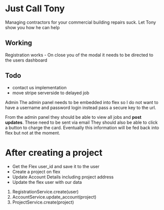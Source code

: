 # Just Call Tony
Managing contractors for your commercial building
repairs suck. Let Tony show you how he can help

## Working
Registration works - On close you of the modal it needs to be directed to the users dashboard

## Todo
- contact us implementation
- move stripe serverside to delayed job

Admin
The admin panel needs to be embedded into flex so I do not want to have a username and password login
instead pass a secure key to the url.

From the admin panel they should be able to view all jobs and **post updates**. These need to be sent via email
They should also be able to click a button to charge the card.
Eventually this information will be fed back into flex but not at the moment.






# After creating a project
- Get the Flex user_id and save it to the user
- Create a project on flex
- Update Account Details including project address
- Update the flex user with our data

1. RegistrationService.create(user)
2. AccountService.update_account(project)
3. ProjectService.create(project)